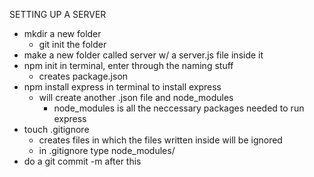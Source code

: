 SETTING UP A SERVER

- mkdir a new folder
    - git init the folder
- make a new folder called server w/ a server.js file inside it
- npm init in terminal, enter through the naming stuff
    - creates package.json
- npm install express in terminal to install express
    - will create another .json file and node_modules
        - node_modules is all the neccessary packages needed to run express
- touch .gitignore
    - creates files in which the files written inside will be ignored
    - in .gitignore type node_modules/
- do a git commit -m after this
